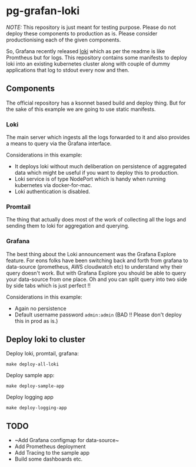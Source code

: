 # pg-grafan-loki

*NOTE:* This repository is just meant for testing purpose. Please do not deploy these components to production as is. Please consider productionising each of the given components.

So, Grafana recently released [loki](https://github.com/grafana/loki) which as per the readme is like Promtheus but for logs. This repository contains some manifests to deploy loki into an existing kubernetes cluster along with couple of dummy applications that log to stdout every now and then.

## Components

The official repository has a ksonnet based build and deploy thing. But for the sake of this example we are going to use static manifests.

### Loki

The main server which ingests all the logs forwarded to it and also provides a means to query via the Grafana interface. 

Considerations in this example:

- It deploys loki without much deliberation on persistence of aggregated data which might be useful if you want to deploy this to production.
- Loki service is of type NodePort which is handy when running kubernetes via docker-for-mac.
- Loki authentication is disabled.

### Promtail

The thing that actually does most of the work of collecting all the logs and sending them to loki for aggregation and querying.

### Grafana


The best thing about the Loki announcement was the Grafana Explore feature. For eons folks have been switching back and forth from grafana to data-source (prometheus, AWS cloudwatch etc) to understand why their query doesn't work. But with Grafana Explore you should be able to query your data-source from one place. Oh and you can split query into two side by side tabs which is just perfect !!


Considerations in this example:

- Again no persistence
- Default username password `admin:admin` (BAD !! Please don't deploy this in prod as is.)


## Deploy loki to cluster

Deploy loki, promtail, grafana:
```
make deploy-all-loki
```

Deploy sample app:
```
make deploy-sample-app
```

Deploy logging app
```
make deploy-logging-app
```


## TODO

- ~Add Grafana configmap for data-source~
- Add Prometheus deployment
- Add Tracing to the sample app
- Build some dashboards etc.



